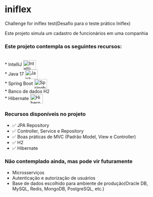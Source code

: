 # iniflex
Challenge for iniflex test(Desafio para o teste prático Iniflex)

Este projeto simula um cadastro de funcionários em uma companhia

### Este projeto contempla os seguintes recursos:

<div><br>
  * IntelliJ  <img align="center" alt="Intellij" height="30" width="40" src="https://cdn.jsdelivr.net/gh/devicons/devicon/icons/intellij/intellij-original.svg"><br>
  * Java 17  <img align="center" alt="Java" height="30" width="40" src="https://cdn.jsdelivr.net/gh/devicons/devicon/icons/java/java-original-wordmark.svg"><br>
  * Spring Boot <img align="center" alt="Springboot" height="30" width="40" src="https://cdn.jsdelivr.net/gh/devicons/devicon/icons/spring/spring-original.svg"><br>
  * Banco de dados H2 <br>
  * Hibernate <img align="center" alt="Hibernate" height="30" width="40" src="https://cdn.jsdelivr.net/gh/devicons/devicon@latest/icons/hibernate/hibernate-original.svg"><br>
</div>

### Recursos disponíveis no projeto

  * ✅ JPA Repository
  * ✅ Controller, Service e Repository
  * ✅ Boas práticas de MVC (Padrão Model, View e Controller)
  * ✅ H2
  * ✅ Hibernate


### Não contemplado ainda, mas pode vir futuramente

 * Microsserviços
 * Autenticação e autorização de usuários 
 * Base de dados escolhido para ambiente de produção(Oracle DB, MySQL, Redis, MongoDB, PostgreSQL, etc.)
